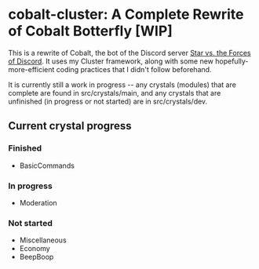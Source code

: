# cobalt-cluster: A Complete Rewrite of Cobalt Botterfly [WIP]

This is a rewrite of Cobalt, the bot of the Discord server
[Star vs. the Forces of Discord](https://discord.gg/svtfoe). It uses my Cluster framework, along
with some new hopefully-more-efficient coding practices that I didn't follow beforehand.

It is currently still a work in progress -- any crystals (modules) that are complete are found in
src/crystals/main, and any crystals that are unfinished (in progress or not started) are in
src/crystals/dev.

## Current crystal progress

### Finished

+ BasicCommands

### In progress

+ Moderation

### Not started

+ Miscellaneous
+ Economy
+ BeepBoop